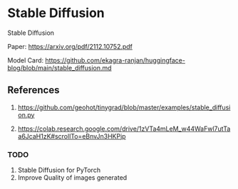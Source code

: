 # Stable Diffusion
Stable Diffusion 

Paper: https://arxiv.org/pdf/2112.10752.pdf

Model Card: https://github.com/ekagra-ranjan/huggingface-blog/blob/main/stable_diffusion.md

## References
1. https://github.com/geohot/tinygrad/blob/master/examples/stable_diffusion.py

2. https://colab.research.google.com/drive/1zVTa4mLeM_w44WaFwl7utTaa6JcaH1zK#scrollTo=eBnvJn3HKPjp

### TODO
1. Stable Diffusion for PyTorch
2. Improve Quality of images generated